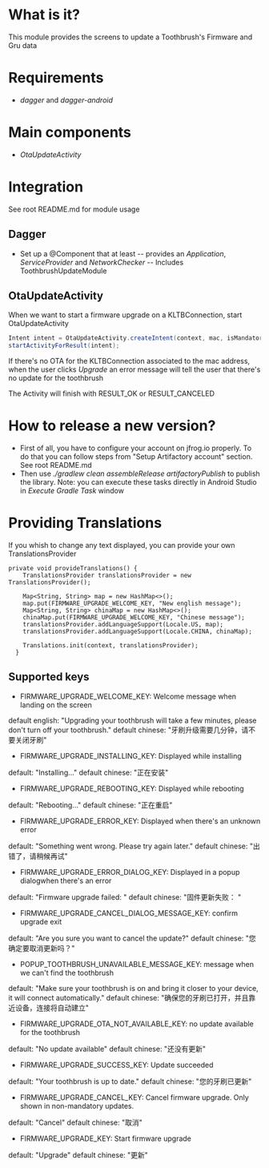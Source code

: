 # What is it?
This module provides the screens to update a Toothbrush's Firmware and Gru data

# Requirements
* _dagger_ and _dagger-android_

# Main components
* _OtaUpdateActivity_

# Integration

See root README.md for module usage

## Dagger
- Set up a @Component that at least 
-- provides an _Application_, _ServiceProvider_ and _NetworkChecker_
-- Includes ToothbrushUpdateModule

## OtaUpdateActivity
When we want to start a firmware upgrade on a KLTBConnection, start OtaUpdateActivity

```java
Intent intent = OtaUpdateActivity.createIntent(context, mac, isMandatoryUpdate);
startActivityForResult(intent);
```

If there's no OTA for the KLTBConnection associated to the mac address, when the user clicks
_Upgrade_ an error message will tell the user that there's no update for the toothbrush

The Activity will finish with RESULT_OK or RESULT_CANCELED

# How to release a new version?
* First of all, you have to configure your account on jfrog.io properly.
To do that you can follow steps from "Setup Artifactory account" section. See root README.md
* Then use _./gradlew clean assembleRelease artifactoryPublish_ to publish the library.
Note: you can execute these tasks directly in Android Studio in _Execute Gradle Task_ window

# Providing Translations

If you whish to change any text displayed, you can provide your own TranslationsProvider

```
private void provideTranslations() {
    TranslationsProvider translationsProvider = new TranslationsProvider();

    Map<String, String> map = new HashMap<>();
    map.put(FIRMWARE_UPGRADE_WELCOME_KEY, "New english message");
    Map<String, String> chinaMap = new HashMap<>();
    chinaMap.put(FIRMWARE_UPGRADE_WELCOME_KEY, "Chinese message");
    translationsProvider.addLanguageSupport(Locale.US, map);
    translationsProvider.addLanguageSupport(Locale.CHINA, chinaMap);

    Translations.init(context, translationsProvider);
  }
```

## Supported keys
- FIRMWARE_UPGRADE_WELCOME_KEY: Welcome message when landing on the screen

default english: "Upgrading your toothbrush will take a few minutes, please don't turn off your toothbrush."
default chinese: "牙刷升级需要几分钟，请不要关闭牙刷"

- FIRMWARE_UPGRADE_INSTALLING_KEY: Displayed while installing

default: "Installing..."
default chinese: "正在安装"

- FIRMWARE_UPGRADE_REBOOTING_KEY: Displayed while rebooting

default: "Rebooting..."
default chinese: "正在重启"

- FIRMWARE_UPGRADE_ERROR_KEY: Displayed when there's an unknown error

default: "Something went wrong. Please try again later."
default chinese: "出错了，请稍候再试"

- FIRMWARE_UPGRADE_ERROR_DIALOG_KEY: Displayed in a popup dialogwhen there's an error

default: "Firmware upgrade failed:
         <placeholder>"
default chinese: "固件更新失败：
                 <placeholder>"

- FIRMWARE_UPGRADE_CANCEL_DIALOG_MESSAGE_KEY: confirm upgrade exit

default: "Are you sure you want to cancel the update?"
default chinese: "您确定要取消更新吗？"

- POPUP_TOOTHBRUSH_UNAVAILABLE_MESSAGE_KEY: message when we can't find the toothbrush

default: "Make sure your toothbrush is on and bring it closer to your device, it will connect automatically."
default chinese: "确保您的牙刷已打开，并且靠近设备，连接将自动建立"

- FIRMWARE_UPGRADE_OTA_NOT_AVAILABLE_KEY: no update available for the toothbrush

default: "No update available"
default chinese: "还没有更新"

- FIRMWARE_UPGRADE_SUCCESS_KEY: Update succeeded

default: "Your toothbrush is up to date."
default chinese: "您的牙刷已更新"

- FIRMWARE_UPGRADE_CANCEL_KEY: Cancel firmware upgrade. Only shown in non-mandatory updates.

default: "Cancel"
default chinese: "取消"

- FIRMWARE_UPGRADE_KEY: Start firmware upgrade

default: "Upgrade"
default chinese: "更新"

